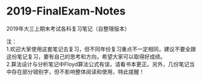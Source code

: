 # 2019-FinalExam-Notes
2019年大三上期末考试各科复习笔记（自整理版本）  

注：  
1.欢迎大家使用这套笔记去复习，但不同年份复习重点不一定相同，建议不要全跟这份笔记复习，要有自己的思考和方向，希望大家可以取得好成绩。  
2.算法设计与分析笔记中Floyd算法公式有误，请看书本更正。另外，几份笔记当中存在部分错别字，但不影响整体阅读和使用，特此提醒！  
